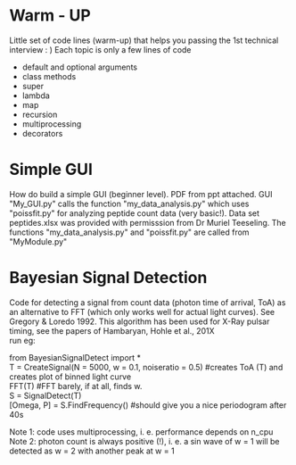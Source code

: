 # Warm - UP
Little set of code lines (warm-up) that helps you passing the 1st technical interview : ) Each topic is only a few lines of code
- default and optional arguments
- class methods
- super
- lambda
- map
- recursion
- multiprocessing
- decorators



# Simple GUI 
How do build a simple GUI (beginner level). PDF from ppt attached. GUI "My_GUI.py" calls the function "my_data_analysis.py" which uses "poissfit.py" for analyzing peptide count data (very basic!). Data set peptides.xlsx was provided with permisssion from Dr Muriel Teeseling. The functions "my_data_analysis.py" and "poissfit.py" are called from "MyModule.py"



# Bayesian Signal Detection 
Code for detecting a signal from count data (photon time of arrival, ToA) as an alternative to FFT (which only works well for actual light curves). See Gregory & Loredo 1992. This algorithm has been used for X-Ray pulsar timing, see the papers of Hambaryan, Hohle et al., 201X <br/>
run eg:<br/>

from BayesianSignalDetect import * <br/>
T = CreateSignal(N = 5000, w = 0.1, noiseratio = 0.5) #creates ToA (T) and creates plot of binned light curve <br/>
FFT(T)                                                #FFT barely, if at all, finds w. <br/> 
S = SignalDetect(T)<br/> 
[Omega, P] = S.FindFrequency()                        #should give you a nice periodogram after 40s <br/>											

Note 1: code uses multiprocessing, i. e. performance depends on n_cpu <br/>
Note 2: photon count is always positive (!), i. e. a sin wave of w = 1 will be detected as w = 2 with another peak at w = 1 <br/>
